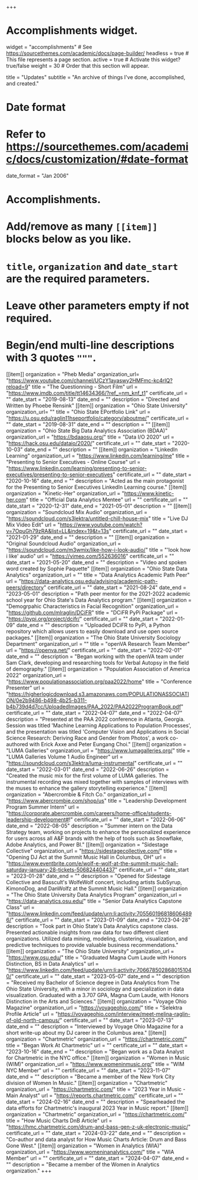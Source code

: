 +++
# Accomplishments widget.
widget = "accomplishments"  # See https://sourcethemes.com/academic/docs/page-builder/
headless = true  # This file represents a page section.
active = true  # Activate this widget? true/false
weight = 30  # Order that this section will appear.

title = "Updates"
subtitle = "An archive of things I've done, accomplished, and created."

# Date format
#   Refer to https://sourcethemes.com/academic/docs/customization/#date-format
date_format = "Jan 2006"

# Accomplishments.
#   Add/remove as many `[[item]]` blocks below as you like.
#   `title`, `organization` and `date_start` are the required parameters.
#   Leave other parameters empty if not required.
#   Begin/end multi-line descriptions with 3 quotes `"""`.

[[item]]
  organization = "Pheb Media"
  organization_url= "https://www.youtube.com/channel/UCzY1ayaswy2HMFmc-kc4rIQ?reload=9"
  title = "The Questionning - Short Film"
  url = "https://www.imdb.com/title/tt14634366/?ref_=nm_knf_t1"
  certificate_url = ""
  date_start = "2019-08-13"
  date_end = ""
  description = "Directed and Written by Phoebe Rensink"
[[item]]
  organization = "Ohio State University"
  organization_url= ""
  title = "Ohio State EPortfolio Link"
  url = "https://u.osu.edu/raglin11hseportfolio/category/aboutme/"
  certificate_url = ""
  date_start = "2019-08-31"
  date_end = ""
  description = ""
[[item]]
  organization = "Ohio State Big Data Analytics Association (BDAA)"
  organization_url = "https://bdaaosu.org/"
  title = "Data I/O 2020"
  url = "https://hack.osu.edu/dataio/2020/"
  certificate_url = ""
  date_start = "2020-10-03"
  date_end = ""
  description = ""
[[item]]
  organization = "LinkedIn Learning"
  organization_url = "https://www.linkedin.com/learning/me"
  title = "Presenting to Senior Executives - Online Course"
  url = "https://www.linkedin.com/learning/presenting-to-senior-executives/presenting-to-senior-executives"
  certificate_url = ""
  date_start = "2020-10-16"
  date_end = ""
  description = "Acted as the main protagonist for the Presenting to Senior Executives LinkedIn Learning course."
[[item]]
  organization = "Kinetic-Her"
  organization_url = "https://www.kinetic-her.com"
  title = "Official Data Analytics Mentee"
  url = ""
  certificate_url = ""
  date_start = "2020-12-31"
  date_end = "2021-05-01"
  description = ""
[[item]]
  organization = "Soundcloud Mix Audio"
  organization_url = "https://soundcloud.com/s3lektra/untitled-chill-house-mix"
  title = "Live DJ Mix Video Edit"
  url = "https://www.youtube.com/watch?v=7OpuGh79zRA&list=LL&index=19&t=13s"
  certificate_url = ""
  date_start = "2021-01-29"
  date_end = ""
  description = ""
[[item]]
  organization = "Original Soundcloud Audio"
  organization_url = "https://soundcloud.com/m3wmix/like-how-i-look-audio/"
  title = "'look how i like' audio"
  url = "https://vimeo.com/552636016"
  certificate_url = ""
  date_start = "2021-05-20"
  date_end = ""
  description = "Video and spoken word created by Sophie Paquette"
[[item]]
  organization = "Ohio State Data Analytics"
  organization_url = ""
  title = "Data Analytics Academic Path Peer"
  url = "https://data-analytics.osu.edu/advising/academic-path-peers/directory"
  certificate_url = ""
  date_start = "2021-08-24"
  date_end = "2023-05-01"
  description = "Path peer mentor for the 2021-2022 academic school year for Ohio State's Data Analytics program."
[[item]]
  organization = "Demogrpahic Characteristics in Facial Recognition"
  organization_url = "https://github.com/mlraglin/DCiFR"
  title = "DCiFR PyPi Package"
  url = "https://pypi.org/project/dcifr/"
  certificate_url = ""
  date_start = "2022-01-09"
  date_end = ""
  description = "Uploaded DCiFR to PyPi, a Python repository which allows users to easily download and use open source packages."
[[item]]
  organization = "The Ohio State University Sociology Department"
  organization_url = ""
  title = "openVA Research Team Member"
  url = "https://openva.net/"
  certificate_url = ""
  date_start = "2022-02-01"
  date_end = ""
  description = "Began working with the openVA team under Sam Clark, developing and researching tools for Verbal Autopsy in the field of demography."
[[item]]
  organization = "Population Association of America 2022"
  organization_url = "https://www.populationassociation.org/paa2022/home"
  title = "Conference Presenter"
  url = "https://higherlogicdownload.s3.amazonaws.com/POPULATIONASSOCIATION/0e2b9486-b498-4b25-b311-b4b739d4d7cc/UploadedImages/PAA_2022/PAA2022ProgramBook.pdf"
  certificate_url = ""
  date_start = "2022-04-07"
  date_end = "2022-04-07"
  description = "Presented at the PAA 2022 conference in Atlanta, Georgia. Session was titled 'Machine Learning Applications to Population Processes', and the presentation was titled 'Computer Vision and Applications in Social Science Research: Deriving Race and Gender from Photos', a work co-authored with Erick Axxe and Peter Eungang Choi."
[[item]]
  organization = "LUMA Galleries"
  organization_url = "https://www.lumagalleries.org/"
  title = "LUMA Galleries Volume 1 Audio Engineer"
  url = "https://soundcloud.com/s3lektra/luma-instrumental"
  certificate_url = ""
  date_start = "2022-03-01"
  date_end = "2022-06-26"
  description = "Created the music mix for the first volume of LUMA galleries. The instrumental recording was mixed together with samples of interviews with the muses to enhance the gallery storytelling experience."
[[item]]
  organization = "Abercrombie & Fitch Co."
  organization_url = "https://www.abercrombie.com/shop/us"
  title = "Leadership Development Program Summer Intern"
  url = "https://corporate.abercrombie.com/careers/home-office/students-leadership-development#!"
  certificate_url = ""
  date_start = "2022-06-06"
  date_end = "2022-08-05"
  description = "Summer intern on the Data Strategy team, working on projects to enhance the personalized experience for users across all A&F brands with the help of tools such as Snowflake, Adobe Analytics, and Power BI."
[[item]]
  organization = "Sidestage Collective"
  organization_url = "https://sidestagecollective.com/"
  title = "Opening DJ Act at the Summit Music Hall in Columbus, OH"
  url = "https://www.eventbrite.com/e/wolf-e-wolf-at-the-summit-music-hall-saturday-january-28-tickets-506824404437"
  certificate_url = ""
  date_start = "2023-01-28"
  date_end = ""
  description = "Opened for Sidestage Collective and Basscult's WolfeWolf concert, including artists SubSyrup, KimonoDog, and DanWolfz at the Summit Music Hall."
  [[item]]
  organization = "The Ohio State University Data Analytics Program"
  organization_url = "https://data-analytics.osu.edu/"
  title = "Senior Data Analytics Capstone Class"
  url = "https://www.linkedin.com/feed/update/urn:li:activity:7055601968186064896/"
  certificate_url = ""
  date_start = "2023-01-09"
  date_end = "2023-04-28"
  description = "Took part in Ohio State's Data Analytics capstone class. Presented actionable insights from raw data for two different client organizations. Utilized data mining, modeling, clustering, visualization, and predictive techniques to provide valuable business recommendations."
  [[item]]
  organization = "The Ohio State University"
  organization_url = "https://www.osu.edu/"
  title = "Graduated Magna Cum Laude with Honors Distinction, BS in Data Analytics"
  url = "https://www.linkedin.com/feed/update/urn:li:activity:7066785028680151040/"
  certificate_url = ""
  date_start = "2023-05-07"
  date_end = ""
  description = "Received my Bachelor of Science degree in Data Analytics from The Ohio State University, with a minor in sociology and specialization in data visualization. Graduated with a 3.707 GPA, Magna Cum Laude, with Honors Distinction in the Arts and Sciences."
  [[item]]
  organization = "Voyage Ohio Magazine"
  organization_url = "https://voyageohio.com/"
  title = "Selektra Profile Article"
  url = "https://voyageohio.com/interview/meet-melina-raglin-of-old-north-campus/"
  certificate_url = ""
  date_start = "2023-07-13"
  date_end = ""
  description = "Interviewed by Voyage Ohio Magazine for a short write-up about my DJ career in the Columbus area."
  [[item]]
  organization = "Chartmetric"
  organization_url = "https://chartmetric.com/"
  title = "Began Work At Chartmetric"
  url = ""
  certificate_url = ""
  date_start = "2023-10-16"
  date_end = ""
  description = "Began work as a Data Analyst for Chartmetric in the NYC office."
  [[item]]
  organization = "Women in Music (WIM)"
  organization_url = "https://www.womeninmusic.org/"
  title = "WIM NYC Member"
  url = ""
  certificate_url = ""
  date_start = "2023-11-07"
  date_end = ""
  description = "Became a member of the New York City division of Women In Music."
  [[item]]
  organization = "Chartmetric"
  organization_url = "https://chartmetric.com/"
  title = "2023 Year in Music - Main Analyst"
  url = "https://reports.chartmetric.com/"
  certificate_url = ""
  date_start = "2024-02-16"
  date_end = ""
  description = "Spearheaded the data efforts for Chartmetric's inaugural 2023 Year in Music report."
  [[item]]
  organization = "Chartmetric"
  organization_url = "https://chartmetric.com/"
  title = "How Music Charts DnB Article"
  url = "https://hmc.chartmetric.com/drum-and-bass-gen-z-uk-electronic-music/"
  certificate_url = ""
  date_start = "2024-03-22"
  date_end = ""
  description = "Co-author and data analyst for How Music Charts Article: Drum and Bass Gone West."
  [[item]]
  organization = "Women in Analytics (WIA)"
  organization_url = "https://www.womeninanalytics.com/"
  title = "WIA Member"
  url = ""
  certificate_url = ""
  date_start = "2024-04-07"
  date_end = ""
  description = "Became a member of the Women in Analytics organization."
+++